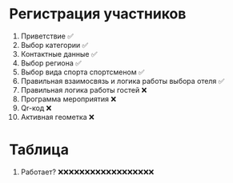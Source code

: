 # Регистрация участников

1. Приветствие  ✅
2. Выбор категории ✅
3. Контактные данные ✅
4. Выбор региона ✅
5. Выбор вида спорта спортсменом ✅
6. Правильная взаимосвязь и логика работы выбора отеля ✅
7. Правильная логика работы гостей ❌
8. Программа мероприятия ❌
9. Qr-код ❌
10. Активная геометка ❌

# Таблица
1. Работает? ❌❌❌❌❌❌❌❌❌❌❌❌❌❌❌❌❌❌




